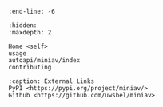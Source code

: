 ```{include} ../README.md
:end-line: -6
```

```{toctree}
:hidden:
:maxdepth: 2

Home <self>
usage
autoapi/miniav/index
contributing
```


```{toctree}
:caption: External Links
PyPI <https://pypi.org/project/miniav/>
Github <https://github.com/uwsbel/miniav>
```

